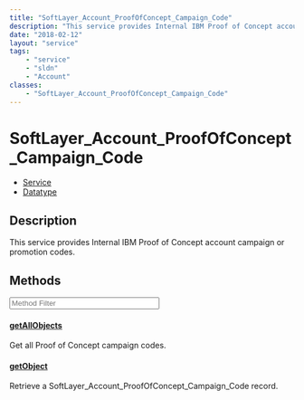 ```yaml
---
title: "SoftLayer_Account_ProofOfConcept_Campaign_Code"
description: "This service provides Internal IBM Proof of Concept account campaign or promotion codes."
date: "2018-02-12"
layout: "service"
tags:
    - "service"
    - "sldn"
    - "Account"
classes:
    - "SoftLayer_Account_ProofOfConcept_Campaign_Code"
---
```

# SoftLayer_Account_ProofOfConcept_Campaign_Code
<div id='service-datatype'>
    <ul id='sldn-reference-tabs'>
    <li id='service'> <a href='/reference/services/SoftLayer_Account_ProofOfConcept_Campaign_Code' >Service</a></li>    <li id='datatype'> <a href='/reference/datatypes/SoftLayer_Account_ProofOfConcept_Campaign_Code' >Datatype</a></li>
    </ul>
</div>

## Description


This service provides Internal IBM Proof of Concept account campaign or promotion codes. 



        
<div id="properties" class="content service-content">

## Methods

<div class="view-filters">
    <div class="clearfix">
        <div class="search-input-box">
            <input placeholder="Method Filter" onkeyup="titleSearch(inputId='edit-combine', divId='method-div', elementClass='method-row')" 
                type="text" id="edit-combine" value="" size="30" maxlength="128" class="form-text">
        </div>
    </div>
</div>

<div id="method-div">

<div class="method-row">

#### [getAllObjects](/reference/services/SoftLayer_Account_ProofOfConcept_Campaign_Code/getAllObjects)
Get all Proof of Concept campaign codes.

</div>

<div class="method-row">

#### [getObject](/reference/services/SoftLayer_Account_ProofOfConcept_Campaign_Code/getObject)
Retrieve a SoftLayer_Account_ProofOfConcept_Campaign_Code record.

</div>
</div>

</div>

